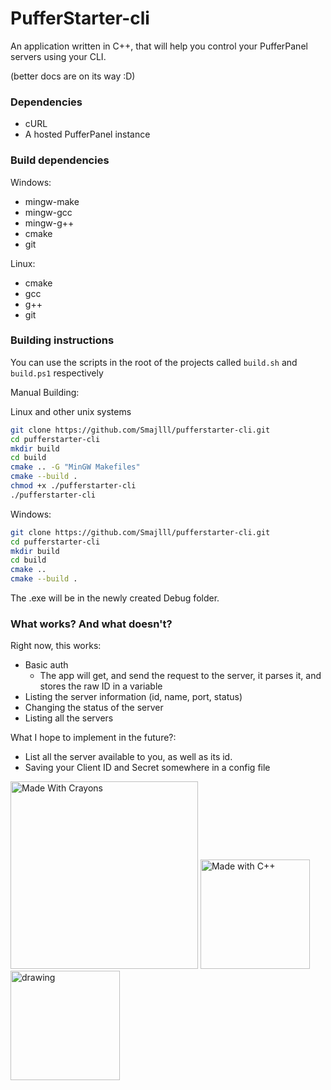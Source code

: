 # PufferStarter-cli
An application written in C++, that will help you control your PufferPanel servers using your CLI. 

(better docs are on its way :D)

### Dependencies
- cURL
- A hosted PufferPanel instance

### Build dependencies
Windows:
- mingw-make
- mingw-gcc
- mingw-g++
- cmake
- git

Linux:
- cmake
- gcc
- g++
- git

### Building instructions
You can use the scripts in the root of the projects called `build.sh` and `build.ps1` respectively

Manual Building:

Linux and other unix systems
``` bash
git clone https://github.com/Smajlll/pufferstarter-cli.git
cd pufferstarter-cli
mkdir build
cd build
cmake .. -G "MinGW Makefiles"
cmake --build .
chmod +x ./pufferstarter-cli
./pufferstarter-cli
```

Windows:
``` bash
git clone https://github.com/Smajlll/pufferstarter-cli.git
cd pufferstarter-cli
mkdir build
cd build
cmake ..
cmake --build .
```
The .exe will be in the newly created Debug folder.

### What works? And what doesn't?
Right now, this works:
- Basic auth
  - The app will get, and send the request to the server, it parses it, and stores the raw ID in a variable
- Listing the server information (id, name, port, status)
- Changing the status of the server 
- Listing all the servers


What I hope to implement in the future?:
- List all the server available to you, as well as its id.
- Saving your Client ID and Secret somewhere in a config file

<img src="https://forthebadge.com/images/featured/featured-made-with-crayons.svg" alt="Made With Crayons" width="300"/>
<img src="https://forthebadge.com/images/badges/made-with-c-plus-plus.svg" alt="Made with C++" width="175"/>
<img src="https://forthebadge.com/images/featured/featured-built-with-love.svg" alt="drawing" width="175"/>